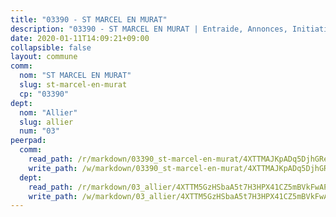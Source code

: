 ```yaml
---
title: "03390 - ST MARCEL EN MURAT"
description: "03390 - ST MARCEL EN MURAT | Entraide, Annonces, Initiatives"
date: 2020-01-11T14:09:21+09:00
collapsible: false
layout: commune
comm:
  nom: "ST MARCEL EN MURAT"
  slug: st-marcel-en-murat
  cp: "03390"
dept:
  nom: "Allier"
  slug: allier
  num: "03"
peerpad:
  comm:
    read_path: /r/markdown/03390_st-marcel-en-murat/4XTTMAJKpADq5DjhGRem8dUE78nAPa9X6kD23xoUC8sYY7JXi
    write_path: /w/markdown/03390_st-marcel-en-murat/4XTTMAJKpADq5DjhGRem8dUE78nAPa9X6kD23xoUC8sYY7JXi-K3TgUhJ8brv59XXv4WsobhLpGvwPDAbp83iW3TT21fjNyj394DP3AdVKs2hgbDK9vyJBqr2WeRo7uefzEMwuZPRKDzfWvCgd1pgiwovputyZU4wKXUK4ZKowyhngw4aPVtofEZPv
  dept:
    read_path: /r/markdown/03_allier/4XTTM5GzHSbaA5t7H3HPX41CZ5mBVkFwAP4hDd5RoBY2JsEAy
    write_path: /w/markdown/03_allier/4XTTM5GzHSbaA5t7H3HPX41CZ5mBVkFwAP4hDd5RoBY2JsEAy-K3TgTfK63S9nh1XDKRdQM5CC7MJ5PWSrKVUCPKbSrFQ3cakeCH8tQGdUR9DTAz4uGC38FSNg947MKdwTpPPt11GSCbnkNPZdBTNtwdL7kw34FMS1ADZJRkGgd1Xx6qPUaEUtuBP3
---
```


